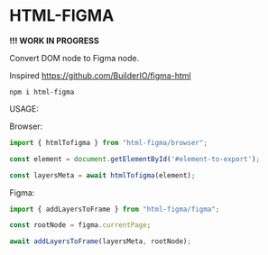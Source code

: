 # HTML-FIGMA

**!!! WORK IN PROGRESS**

Convert DOM node to Figma node.

Inspired https://github.com/BuilderIO/figma-html

```npm i html-figma```

USAGE:

Browser:
```js
import { htmlTofigma } from "html-figma/browser";

const element = document.getElementById('#element-to-export');

const layersMeta = await htmlTofigma(element);
```

Figma:
```js
import { addLayersToFrame } from "html-figma/figma";

const rootNode = figma.currentPage;

await addLayersToFrame(layersMeta, rootNode);
```